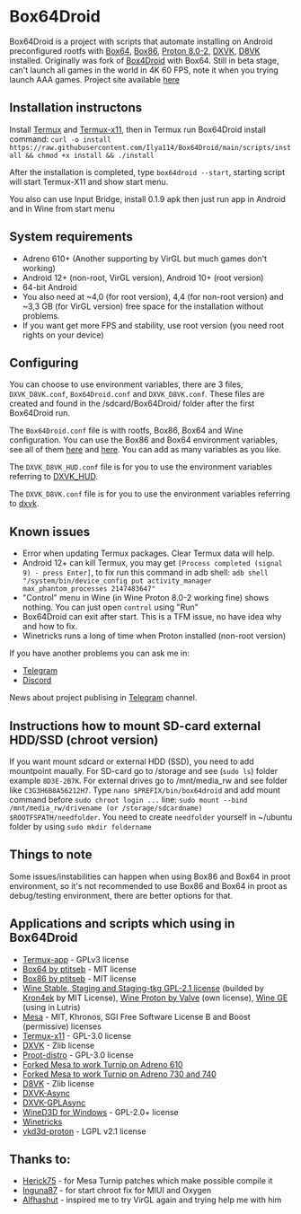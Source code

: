 # Box64Droid
Box64Droid is a project with scripts that automate installing on Android preconfigured rootfs with [Box64](https://github.com/ptitSeb/box64), [Box86](https://github.com/ptitSeb/box86), [Proton 8.0-2](https://github.com/ValveSoftware/Proton), [DXVK](https://github.com/doitsujin/dxvk), [D8VK](https://github.com/AlpyneDreams/d8vk) installed. Originally was fork of [Box4Droid](https://github.com/Herick75/Box4Droid) with Box64. Still in beta stage, can't launch all games in the world in 4K 60 FPS, note it when you trying launch AAA games. Project site available [here](https://ilya114.github.io/Box64Droid/)

## Installation instructons
Install [Termux](https://github.com/termux/termux-app/releases/download/v0.118.0/termux-app_v0.118.0+github-debug_arm64-v8a.apk) and [Termux-x11](https://github.com/Ilya114/Box64Droid/releases/download/beta/termux-x11.apk), then in Termux run Box64Droid install command: `curl -o install https://raw.githubusercontent.com/Ilya114/Box64Droid/main/scripts/install && chmod +x install && ./install`

After the installation is completed, type `box64droid --start`, starting script will start Termux-X11 and show start menu.

You also can use Input Bridge, install 0.1.9 apk then just run app in Android and in Wine from start menu

## System requirements 

- Adreno 610+ (Another supporting by VirGL but much games don't working)
- Android 12+ (non-root, VirGL version), Android 10+ (root version)
- 64-bit Android 
- You also need at ~4,0 (for root version), 4,4 (for non-root version) and ~3,3 GB (for VirGL version) free space for the installation without problems.
- If you want get more FPS and stability, use root version (you need root rights on your device)

## Configuring

You can choose to use environment variables, there are 3 files, `DXVK_D8VK.conf`, `Box64Droid.conf` and `DXVK_D8VK.conf`. These files are created and found in the /sdcard/Box64Droid/ folder after the first Box64Droid run.

The `Box64Droid.conf` file is with rootfs, Box86, Box64 and Wine configuration. You can use the Box86 and Box64 environment variables, see all of them [here](https://github.com/ptitSeb/box86/blob/master/docs/USAGE.md#) and [here](https://github.com/ptitSeb/box64/blob/main/docs/USAGE.md). You can add as many variables as you like.

The `DXVK_D8VK_HUD.conf` file is for you to use the environment variables referring to [DXVK_HUD](https://github.com/doitsujin/dxvk#hud).

The `DXVK_D8VK.conf` file is for you to use the environment variables referring to [dxvk](https://github.com/doitsujin/dxvk/blob/master/dxvk.conf).

## Known issues

- Error when updating Termux packages. Clear Termux data will help.
- Android 12+ can kill Termux, you may get `[Process completed (signal 9) - press Enter]`, to fix run this command in adb shell: `adb shell "/system/bin/device_config put activity_manager max_phantom_processes 2147483647"`
- "Control" menu in Wine (in Wine Proton 8.0-2 working fine) shows nothing. You can just open `control` using "Run"
- Box64Droid can exit after start. This is a TFM issue, no have idea why and how to fix. 
- Winetricks runs a long of time when Proton installed (non-root version)

If you have another problems you can ask me in:

- [Telegram](https://t.me/box64droidchat)
- [Discord](https://discord.gg/XAVATdrCrq)

News about project publising in [Telegram](https://t.me/box64droidch) channel.

## Instructions how to mount SD-card external HDD/SSD (chroot version)

If you want mount sdcard or external HDD (SSD), you need to add mountpoint maually. For SD-card go to /storage and see (`sudo ls`) folder example `8D3E-2B7K`. For external drives go to /mnt/media_rw and see folder like `C3G3H6B8A56212H7`. Type `nano $PREFIX/bin/box64droid` and add mount command before `sudo chroot login ...` line: `sudo mount --bind /mnt/media_rw/drivename (or /storage/sdcardname) $ROOTFSPATH/needfolder`. You need to create `needfolder` yourself in ~/ubuntu folder by using `sudo mkdir foldername` 

## Things to note

Some issues/instabilities can happen when using Box86 and Box64 in proot environment, so it's not recommended to use Box86 and Box64 in proot as debug/testing environment, there are better options for that.

## Applications and scripts which using in Box64Droid
- [Termux-app](https://github.com/termux/termux-app) - GPLv3 license
- [Box64 by ptitseb](https://github.com/ptitSeb/box64) - MIT license
- [Box86 by ptitseb](https://github.com/ptitSeb/box86) - MIT license
- [Wine Stable, Staging and Staging-tkg GPL-2.1 license](https://wiki.winehq.org/Licensing) (builded by [Kron4ek](https://github.com/Kron4ek) by MIT License), [Wine Proton by Valve](https://github.com/ValveSoftware/Proton) (own license), [Wine GE](https://github.com/GloriousEggroll/wine-ge-custom) (using in Lutris)
- [Mesa](https://docs.mesa3d.org/license.html) - MIT, Khronos, SGI Free Software License B and Boost (permissive) licenses
- [Termux-x11](https://github.com/termux/termux-x11) - GPL-3.0 license
- [DXVK](https://github.com/doitsujin/dxvk) - Zlib license
- [Proot-distro](https://github.com/termux/proot-distro) - GPL-3.0 license
- [Forked Mesa to work Turnip on Adreno 610](https://gitlab.freedesktop.org/Danil/mesa/-/tree/freedreno/feature/a610) 
- [Forked Mesa to work Turnip on Adreno 730 and 740](https://gitlab.freedesktop.org/Danil/mesa/-/tree/turnip/feature/a7xx-basic-support)
- [D8VK](https://github.com/AlpyneDreams/d8vk) - Zlib license
- [DXVK-Async](https://github.com/Sporif/dxvk-async) 
- [DXVK-GPLAsync](https://gitlab.com/Ph42oN/dxvk-gplasync)
- [WineD3D for Windows](https://fdossena.com/?p=wined3d/index.frag) - GPL-2.0+ license
- [Winetricks](https://wiki.winehq.org/Winetricks)
- [vkd3d-proton](https://github.com/HansKristian-Work/vkd3d-proton) - LGPL v2.1 license

## Thanks to:
- [Herick75](https://github.com/Herick75) - for Mesa Turnip patches which make possible compile it
- [Inguna87](https://github.com/inguna87) - for start chroot fix for MIUI and Oxygen
- [Alfhashut](https://github.com/alfhashut) - inspired me to try VirGL again and trying help me with him
